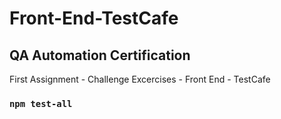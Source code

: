 # Front-End-TestCafe

## QA Automation Certification

First Assignment - Challenge Excercises - Front End - TestCafe

### `npm test-all`
